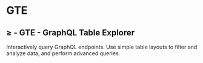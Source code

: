 # GTE

## ≥ - GTE - **G**raphQL **T**able **E**xplorer

Interactively query GraphQL endpoints. Use simple table layouts to filter and analyze data, and perform advanced queries. 